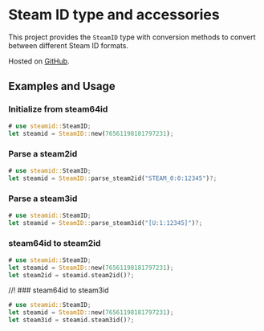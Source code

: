 # Steam ID type and accessories

This project provides the `SteamID` type with conversion methods to convert between different Steam ID formats.

Hosted on [GitHub](https://github.com/JohnPeel/steamid-rs).

## Examples and Usage

### Initialize from steam64id
```rust
# use steamid::SteamID;
let steamid = SteamID::new(76561198181797231);
```

### Parse a steam2id
```rust
# use steamid::SteamID;
let steamid = SteamID::parse_steam2id("STEAM_0:0:12345")?;
```

### Parse a steam3id
```rust
# use steamid::SteamID;
let steamid = SteamID::parse_steam3id("[U:1:12345]")?;
```

### steam64id to steam2id
```rust
# use steamid::SteamID;
let steamid = SteamID::new(76561198181797231);
let steam2id = steamid.steam2id()?;
```

//! ### steam64id to steam3id
```rust
# use steamid::SteamID;
let steamid = SteamID::new(76561198181797231);
let steam3id = steamid.steam3id()?;
```
